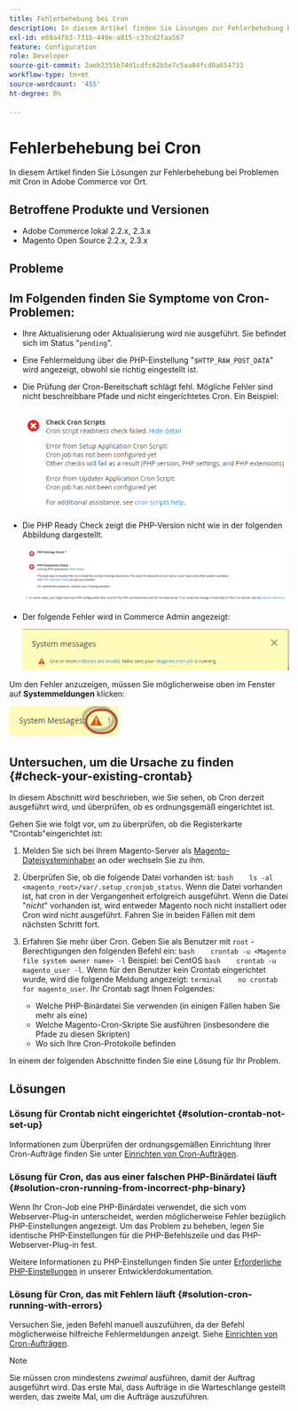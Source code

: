 ```yaml
---
title: Fehlerbehebung bei Cron
description: In diesem Artikel finden Sie Lösungen zur Fehlerbehebung bei Problemen mit Cron in Adobe Commerce vor Ort.
exl-id: e69a4fb3-731b-449e-a815-c33cd2faa567
feature: Configuration
role: Developer
source-git-commit: 2aeb2355b74d1cdfc62b5e7c5aa04fcd0a654733
workflow-type: tm+mt
source-wordcount: '455'
ht-degree: 0%

---
```


# Fehlerbehebung bei Cron

In diesem Artikel finden Sie Lösungen zur Fehlerbehebung bei Problemen mit Cron in Adobe Commerce vor Ort.

## Betroffene Produkte und Versionen

* Adobe Commerce lokal 2.2.x, 2.3.x
* Magento Open Source 2.2.x, 2.3.x

## Probleme

## Im Folgenden finden Sie Symptome von Cron-Problemen:

* Ihre Aktualisierung oder Aktualisierung wird nie ausgeführt. Sie befindet sich im Status &quot;`pending`&quot;.
* Eine Fehlermeldung über die PHP-Einstellung &quot;`$HTTP_RAW_POST_DATA`&quot; wird angezeigt, obwohl sie richtig eingestellt ist.
* Die Prüfung der Cron-Bereitschaft schlägt fehl. Mögliche Fehler sind nicht beschreibbare Pfade und nicht eingerichtetes Cron. Ein Beispiel:

  ![upgr-tshooting-no-cron2.png](assets/upgr-tshoot-no-cron2.png)

* Die PHP Ready Check zeigt die PHP-Version nicht wie in der folgenden Abbildung dargestellt.

  ![screen_shot_2019-08-29_at_1.36.08_PM.png](assets/Screen_Shot_2019-08-29_at_1.36.08_PM.png)

* Der folgende Fehler wird in Commerce Admin angezeigt:

  ![compman-cron-not-running.png](assets/compman-cron-not-running.png)

Um den Fehler anzuzeigen, müssen Sie möglicherweise oben im Fenster auf **Systemmeldungen** klicken:

![compman_sys-messages.png](assets/compman_sys-messages.png)

## Untersuchen, um die Ursache zu finden {#check-your-existing-crontab}

In diesem Abschnitt wird beschrieben, wie Sie sehen, ob Cron derzeit ausgeführt wird, und überprüfen, ob es ordnungsgemäß eingerichtet ist.

Gehen Sie wie folgt vor, um zu überprüfen, ob die Registerkarte &quot;Crontab&quot;eingerichtet ist:

1. Melden Sie sich bei Ihrem Magento-Server als [Magento-Dateisysteminhaber](https://experienceleague.adobe.com/en/docs/commerce-operations/installation-guide/prerequisites/file-system/overview) an oder wechseln Sie zu ihm.
1. Überprüfen Sie, ob die folgende Datei vorhanden ist:    `bash    ls -al <magento_root>/var/.setup_cronjob_status`. Wenn die Datei vorhanden ist, hat cron in der Vergangenheit erfolgreich ausgeführt. Wenn die Datei &quot;*nicht*&quot; vorhanden ist, wird entweder Magento noch nicht installiert oder Cron wird nicht ausgeführt. Fahren Sie in beiden Fällen mit dem nächsten Schritt fort.
1. Erfahren Sie mehr über Cron. Geben Sie als Benutzer mit `root` -Berechtigungen den folgenden Befehl ein:    `bash    crontab -u <Magento file system owner name> -l` Beispiel: bei CentOS `bash    crontab -u magento_user -l`.  Wenn für den Benutzer kein Crontab eingerichtet wurde, wird die folgende Meldung angezeigt:    `terminal    no crontab for magento_user`. Ihr Crontab sagt Ihnen Folgendes:

   * Welche PHP-Binärdatei Sie verwenden (in einigen Fällen haben Sie mehr als eine)
   * Welche Magento-Cron-Skripte Sie ausführen (insbesondere die Pfade zu diesen Skripten)
   * Wo sich Ihre Cron-Protokolle befinden

In einem der folgenden Abschnitte finden Sie eine Lösung für Ihr Problem.

## Lösungen

### Lösung für Crontab nicht eingerichtet {#solution-crontab-not-set-up}

Informationen zum Überprüfen der ordnungsgemäßen Einrichtung Ihrer Cron-Aufträge finden Sie unter [Einrichten von Cron-Aufträgen](https://experienceleague.adobe.com/en/docs/commerce-operations/installation-guide/next-steps/configuration).

### Lösung für Cron, das aus einer falschen PHP-Binärdatei läuft {#solution-cron-running-from-incorrect-php-binary}

Wenn Ihr Cron-Job eine PHP-Binärdatei verwendet, die sich vom Webserver-Plug-in unterscheidet, werden möglicherweise Fehler bezüglich PHP-Einstellungen angezeigt. Um das Problem zu beheben, legen Sie identische PHP-Einstellungen für die PHP-Befehlszeile und das PHP-Webserver-Plug-in fest.

Weitere Informationen zu PHP-Einstellungen finden Sie unter [Erforderliche PHP-Einstellungen](https://experienceleague.adobe.com/en/docs/commerce-operations/installation-guide/prerequisites/php-settings) in unserer Entwicklerdokumentation.

### Lösung für Cron, das mit Fehlern läuft {#solution-cron-running-with-errors}

Versuchen Sie, jeden Befehl manuell auszuführen, da der Befehl möglicherweise hilfreiche Fehlermeldungen anzeigt. Siehe [Einrichten von Cron-Aufträgen](https://experienceleague.adobe.com/en/docs/commerce-operations/installation-guide/next-steps/configuration).

>[!NOTE]
>
>Sie müssen cron mindestens *zweimal* ausführen, damit der Auftrag ausgeführt wird. Das erste Mal, dass Aufträge in die Warteschlange gestellt werden, das zweite Mal, um die Aufträge auszuführen.
